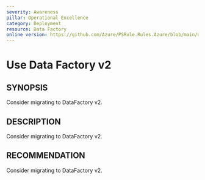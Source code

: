 ```yaml
---
severity: Awareness
pillar: Operational Excellence
category: Deployment
resource: Data Factory
online version: https://github.com/Azure/PSRule.Rules.Azure/blob/main/docs/en/rules/Azure.DataFactory.Version.md
---
```


# Use Data Factory v2

## SYNOPSIS

Consider migrating to DataFactory v2.

## DESCRIPTION

Consider migrating to DataFactory v2.

## RECOMMENDATION

Consider migrating to DataFactory v2.
